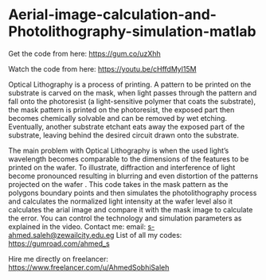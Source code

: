 # Aerial-image-calculation-and-Photolithography-simulation-matlab
Get the code from here:  https://gum.co/uzXhh

Watch the code from here:
https://youtu.be/cHffdMyl15M

Optical Lithography is a process of printing. A pattern to be printed on the substrate is carved on the mask, when light passes through the pattern and fall onto the photoresist (a light-sensitive polymer that coats the substrate), the mask pattern is printed on the photoresist, the exposed part then becomes chemically solvable and can be removed by wet etching. Eventually, another substrate etchant eats away the exposed part of the substrate, leaving behind the desired circuit drawn onto the substrate.

The main problem with Optical Lithography is when the used light’s wavelength becomes comparable to the dimensions of the features to be printed on the wafer. To illustrate, diffraction and interference of light become pronounced resulting in blurring and even distortion of the patterns projected on the wafer .
This code takes in the mask pattern as the polygons boundary points and then simulates the photolithography process and calculates the normalized light intensity at the wafer level also it calculates the arial image and compare it with the mask image to calculate the error.
You can control the technology and simulation parameters as explained in the video.
Contact me:
email: s-ahmed.saleh@zewailcity.edu.eg
List of all my codes: https://gumroad.com/ahmed_s

Hire me directly on freelancer:
https://www.freelancer.com/u/AhmedSobhiSaleh


